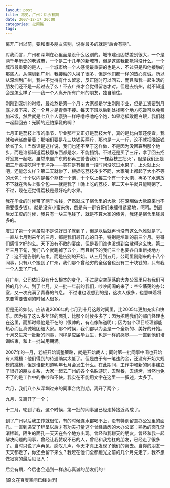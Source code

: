```yaml
---
layout: post
title: 再见，广州：后会有期
date: 2007-12-17 20:00
categories: 扯闲篇
tags: 
---
```



离开广州以前，要和很多朋友告别，说得最多的就是“后会有期”。

<!-- more -->

对我而言，广州和深圳在心里面是没什么区别的。城市建设固然差别很大，一个是两千年历史的老城市，一个是二十几年的新城市，但是这些我都觉得没什么。一个城市最重要的是人，一个城市给一个人感觉最重要的也是人，不过只是和他接触的那些人，从深圳到广州，我接触的人换了很多，但是他们都一样的热心真诚。所以从深圳到广州，我并不觉得有什么留恋，反正随时可以回去，而且和我一起生活的朋友们还不是一起过去了么！不去广州才会觉得留恋才对。但是去杭州，就不知道会是怎么样了——我一个人离开所有广州的朋友，独自前往。

刚刚到深圳的时候，最难熬是第一个月：大家都是学生刚刚毕业，但是工资要到月底才发下来，这一个月才是青黄不接。每天下班以后到处找哪个地方吃饭可以免费加米饭，然后就是七八个人饿狼一样呼噜呼噜吃个饱，如果老板敢翻白眼，我们就一起翻回去：光脚的还怕穿鞋的啊？

七月正是荔枝上市的季节，毕业那年又正好是荔枝大年，真的是比白菜还便宜。我就和老赵商量着：那咱们要是花三块钱买两斤，那也是一人一斤，这不就把晚饭钱给省了么！当然话是这样说，我们也还不至于这样做，不是因为没困窘到那个地步，而是谁都知道荔枝那东西都是水，不能挡饥。不过还是买了三斤，拿了回去招呼室友一起吃，虽然来自广东的都再三警告我们“一棵荔枝三把火”，但是我们还是把三斤荔枝吃得干干净净——实在是有相当一段时间没吃过水果了，上火就上火吧，还能怎么样？第二天就惨了，根据吃荔枝多少不同，大家嘴上都起了大小不等的水包：十个以内是每个荔枝一个泡，十个以上每三个有一个大泡，再多了水泡放不下就在舌头上张个包——就是我了！晚上吃的荔枝，第二天中午就只能喝粥了。不过，现在还觉得荔枝是最好吃的水果。

我在毕业的时候带了两千块钱，俨然就成了宿舍里的大款（在深圳做大款原来也不需要很多钱）。就是没有小蜜来傍，倒是有一群穷哥们来缠得紧紧地，呵呵。到最后发工资的时候，我只有一块三毛钱了，就是不算大家的债务，我还是宿舍里钱最多的。

度过了第一个月虽然不是说好日子就到了，但是以后就再也没有这么危难就是了。一直从七月到来年的三月，都是我们最开心的日子，特别是培训的前三个月。穷哥们感情才好的么。天下没有不散的宴席，但是我们谁也没想到会散得这么快。第二年三月下旬，我们八个就跑掉了五个，而且剩下的我们三个也要各自重新找地方了：这不是告别的结束，而是告别的开始。从三月到五月，公司里刚刚来的十八个同事，只有八个搬到了广州，我们那个曾经穷的全宿舍也没有二十块钱的，只有我一个人去了广州。

在广州，公司依旧没有什么根本的变化，不过是空空荡荡的大办公室里只有我们可怜的几个人。到了七月，又一批一年前的我们，吵吵闹闹的来了：空空荡荡的办公室，又一次充满了青春的气息。 不过谁也没想到的是，这次人很多，也意味着将来要需要告别的时候人很多。

但是无论如何，应该说2006年的七月到十月这段时间里，比2005年更加充实和快乐。因为有了这么多年轻的面孔，比那个时候多多了；因为招聘我们的部门经理也在这里，而那时候他是不在的（很帅的，有点像陈道明）；因为各个项目经理都能热心而且真诚地团结大家。那个时候，我们都以为会是一个全新的、美好的开始。十月又进来一批新的同事，同样是应届毕业生，也是一样的感觉——一直到他们培训结束，和上一批试用期满。

2007年的一月，老板开始调整策略，就是开始裁人；同时第一批同事中间也开始有人跳槽：他们得到的待遇确实太低了。但是由于有一笔违约金，还没有开始大规模的跳槽，但是谁都知道明年七月会发生什么。在此期间，工作中和新的同事建立了很好的朋友关系，大家一起去广州的各个名胜游玩，去聚餐，去烧烤，当然也免不了的是工作中的争吵和不快。我实在不能用文字在这里一一叙述，太多了。

六月，我们八个从深圳过来的同事合约到期，离开了两个；

九月，又离开了一个；

十二月，轮到了我，这个时候，第一批的同事里已经走掉接近两成了。

到了广州以后我工作就很忙，有的时候连水都喝不上，没有特别留意办公室里的面孔。一直到递交了辞呈以后才有功夫打量这个曾经熟悉的大办公室：熟悉的面孔渐渐稀疏，陌生的面孔一天天在各个地方出现。曾经和我聊天的朋友，曾经和我一起解决问题的同事，曾经让我赞叹不已的人，曾经和我抬杠的朋友，已经走了很多了。当时只说了声再见，感叹几声，今天才真正发现了他们的离去。当你的朋友一天天都走了，你还会留下来么？我赶在他们全都跑光之前的几个月先走了，我不想做寂寞的最后见证人：

后会有期，今后也会遇到一样热心真诚的朋友们的！

[原文在百度空间已经关闭]

